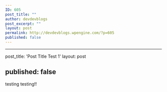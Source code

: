 ```yaml
---
ID: 605
post_title: ""
author: devdevblogs
post_excerpt: ""
layout: post
permalink: http://devdevblogs.wpengine.com/?p=605
published: false
---
```

* * *

post_title: 'Post Title Test 1' layout: post

## published: false

testing testing!!
